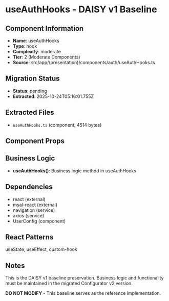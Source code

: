 # useAuthHooks - DAISY v1 Baseline

## Component Information

- **Name**: useAuthHooks
- **Type**: hook
- **Complexity**: moderate
- **Tier**: 2 (Moderate Components)
- **Source**: src/app/(presentation)/components/auth/useAuthHooks.ts

## Migration Status

- **Status**: pending
- **Extracted**: 2025-10-24T05:16:01.755Z

## Extracted Files

- `useAuthHooks.ts` (component, 4514 bytes)

## Component Props



## Business Logic

- **useAuthHooks()**: Business logic method in useAuthHooks

## Dependencies

- react (external)
- msal-react (external)
- navigation (service)
- axios (service)
- UserConfig (component)

## React Patterns

useState, useEffect, custom-hook

## Notes

This is the DAISY v1 baseline preservation. Business logic and functionality
must be maintained in the migrated Configurator v2 version.

**DO NOT MODIFY** - This baseline serves as the reference implementation.
